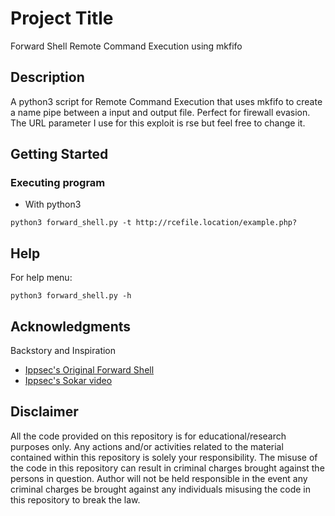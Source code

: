 # Project Title

Forward Shell Remote Command Execution using mkfifo

## Description

A python3 script for Remote Command Execution that uses mkfifo to create a name pipe between a input and output file. Perfect for firewall evasion. The URL parameter I use for this exploit is rse but feel free to change it.

## Getting Started

### Executing program

* With python3
```
python3 forward_shell.py -t http://rcefile.location/example.php?
``` 

## Help

For help menu:
```
python3 forward_shell.py -h
```

## Acknowledgments

Backstory and Inspiration
* [Ippsec's Original Forward Shell](https://github.com/IppSec/forward-shell)
* [Ippsec's Sokar video](https://www.youtube.com/watch?v=k6ri-LFWEj4)

## Disclaimer
All the code provided on this repository is for educational/research purposes only. Any actions and/or activities related to the material contained within this repository is solely your responsibility. The misuse of the code in this repository can result in criminal charges brought against the persons in question. Author will not be held responsible in the event any criminal charges be brought against any individuals misusing the code in this repository to break the law.